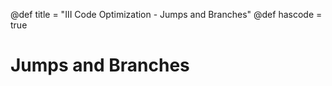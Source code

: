 @def title = "III Code Optimization - Jumps and Branches"
@def hascode = true

# Jumps and Branches


